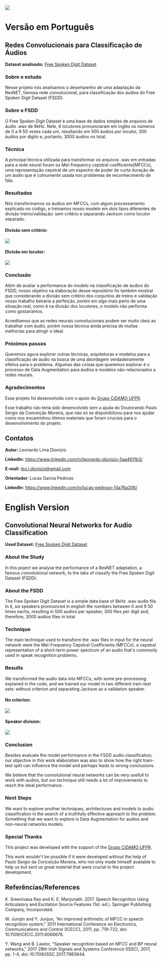 # ![](https://i.imgur.com/mdYYSwk.jpg)

# Versão em Português

## Redes Convolucionais para Classificação de Áudios

**Dataset analisado:** [Free Spoken Digit Dataset](https://github.com/Jakobovski/free-spoken-digit-dataset)

### Sobre o estudo

Nesse projeto nós analisamos o desempenho de uma adaptação da ResNET, famosa rede convolucional, para classificação dos áudios do Free Spoken Digit Dataset (FSDD).

### Sobre o FSDD

O Free Spoken Digit Dataset é uma base de dados simples de arquivos de áudio .wav de 8kHz. Nele, 6 locutores pronunciaram em inglês os números de 0 a 9 50 vezes cada um, resultando em 500 áudios por locutor, 300 áudios por digito e, portanto, 3000 áudios no total.

### Técnica

A principal técnica utilizada para transformar os arquivos .wav em entradas para a rede neural foram os Mel-frequency cepstral coefficients(MFCCs), uma representação cepstral de um espectro de poder de curta duração de um áudio que é comumente usada nos problemas de reconhecimento de fala.

### Resultados

Nós transformamos os áudios em MFCCs, com algum processamento explicado no código, e treinamos nosso modelo em dois tipos diferentes de divisão treino/validação: sem critério e separando Jackson como locutor separado.

#### Divisão sem critério:

![](https://i.imgur.com/zTvQDTN.png)

#### Divisão em locutor:

![](https://i.imgur.com/o9kp5sl.png)

### Conclusão

Além de avaliar a performance do modelo na classificação de áudios do FSDD, nosso objetivo na elaboração desse repositório foi também mostrar que considerando a divisão sem critério dos conjuntos de treino e validação nosso trabalho beiraria a perfeição, porém em algo mais perto de uma situação real, como é na divisão dos locutores, o modelo não performa como gostaríamos.

Acreditamos que as redes neurais convolucionais podem ser muito úteis ao trabalhar com áudio, porém nossa técnica ainda precisa de muitas melhorias para atingir o ideal.

### Próximos passos

Queremos agora explorar outras técnicas, arquiteturas e modelos para a classificação de áudio na busca de uma abordagem verdadeiramente efetiva para o problema. Algumas das coisas que queremos explorar é o processo de Data Augmentation para áudios e modelos não-relacionados a redes neurais.

### Agradecimentos

Esse projeto foi desenvolvido com o apoio do [Grupo CiDAMO UFPR](http://cidamo.com.br/).

Esse trabalho não teria sido desenvolvido sem a ajuda do Doutorando Paulo Sergio da Conceição Moreira, que não só se disponibilizou para nos ajudar como nos encaminhou ótimos materiais que foram cruciais para o desenvolvimento do projeto.

## Contatos

**Autor:** Leonardo Lima Dionizio

**LinkedIn:** https://www.linkedin.com/in/leonardo-dionizio-5aa4611b3/

**E-mail:** leo.l.dionizio@gmail.com

**Orientador**: Lucas Garcia Pedroso

**LinkedIn:** https://www.linkedin.com/in/lucas-pedroso-14a76a206/

# English Version

## Convolutional Neural Networks for Audio Classification

**Used Dataset:** [Free Spoken Digit Dataset](https://github.com/Jakobovski/free-spoken-digit-dataset)

### About the Study

In this poject we analyse the performance of a ResNET adaptation, a famous convolutional network, to the taks of classify the Free Spoken Digit Dataset (FSDD).

### About the FSDD

The Free Spoken Digit Dataset is a simple data base of 8kHz .wav audio file. In it, six speakers pronounced in english the numbers between 0 and 9 50 times eachs, resulting in 500 audios per speaker, 300 files per digit and, therefore, 3000 audios files in total.

### Technique

The main technique used to transform the .wav files in input for the neural network were the Mel-Frequency Cepstral Coefficients (MFCCs), a cepstral representation of a short-term power spectrum of an audio that's commonly used in speak recognition problems.

### Results

We transformed the audio data into MFCCs, with some pre-processing explaned in the code, and we trained our model in two different train-test sets: without criterion and separating Jackson as a validation speaker.

#### No criterion:

![](https://i.imgur.com/zTvQDTN.png)

#### Speaker division:

![](https://i.imgur.com/o9kp5sl.png)

### Conclusion

Besides evaluate the model performance in the FSDD audio classification, our objective in this work elaboration was also to show how the right train-test split can influence the model and perhaps leads to wrong conclusions.

We believe that the convolutional neural networks can be very usefull to work with audios, but our technique still needs a lot of improvements to reach the ideal performance.

### Next Steps

We want to explore another techniques, architectures and models to audio classification in the search of a truthfully effective approach to the problem. Something that we want to explore is Data Augmentation for audios and non-neural networks models.

### Special Thanks


This project was developed with the support of the [Grupo CiDAMO UFPR](http://cidamo.com.br/).

This work wouldn't be possible if it were developed without the help of Paulo Sergio da Conceição Moreira, who not only made himself available to help us but sent us great material that were crucial to the project development.



## Referências/References

K. Sreenivasa Rao and K. E. Manjunath. 2017. Speech Recognition Using Articulatory and Excitation Source Features (1st. ed.). Springer Publishing Company, Incorporated.

W. Junqin and Y. Junjun, "An improved arithmetic of MFCC in speech recognition system," 2011 International Conference on Electronics, Communications and Control (ICECC), 2011, pp. 719-722, doi: 10.1109/ICECC.2011.6066676.

Y. Wang and B. Lawlor, "Speaker recognition based on MFCC and BP neural networks," 2017 28th Irish Signals and Systems Conference (ISSC), 2017, pp. 1-4, doi: 10.1109/ISSC.2017.7983644.




